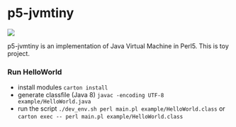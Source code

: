 # p5-jvmtiny
[![](https://github.com/toricor/p5-jvmtiny/workflows/linux/badge.svg)](https://github.com/toricor/p5-jvmtiny/actions) 

p5-jvmtiny is an implementation of Java Virtual Machine in Perl5.
This is toy project.

### Run HelloWorld
- install modules `carton install`
- generate classfile (Java 8) `javac -encoding UTF-8 example/HelloWorld.java`  
- run the script `./dev_env.sh perl main.pl example/HelloWorld.class` or `carton exec -- perl main.pl example/HelloWorld.class`
